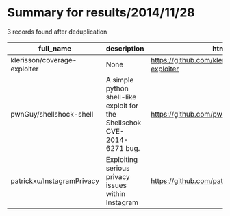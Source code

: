 
# Summary for results/2014/11/28
    
3 records found after deduplication

| full_name | description | html_url | matched_list | matched_count | pushed_at | size | stargazers_count | language | forks_count | vul_ids |
|------------------------------|--------------------------------------------------------------------------|-------------------------------------------------|----------------|-----------------|---------------------------|--------|--------------------|------------|---------------|-------------------|
| klerisson/coverage-exploiter | None | https://github.com/klerisson/coverage-exploiter | ['exploit'] | 1 | 2014-11-28 10:52:11+00:00 | 22864 | 0 | Java | 0 | [] |
| pwnGuy/shellshock-shell | A simple python shell-like exploit for the Shellschok CVE-2014-6271 bug. | https://github.com/pwnGuy/shellshock-shell | ['exploit'] | 1 | 2014-11-28 12:10:36+00:00 | 156 | 1 | Python | 2 | ['CVE-2014-6271'] |
| patrickxu/InstagramPrivacy | Exploiting serious privacy issues within Instagram | https://github.com/patrickxu/InstagramPrivacy | ['exploit'] | 1 | 2014-11-28 20:51:31+00:00 | 278 | 5 | Python | 0 | [] |
